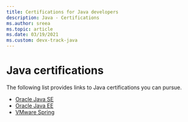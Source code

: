 ```yaml
---
title: Certifications for Java developers
description: Java - Certifications
ms.author: sreea
ms.topic: article
ms.date: 03/19/2021
ms.custom: devx-track-java
---
```


# Java certifications

The following list provides links to Java certifications you can pursue.

- [Oracle Java SE](https://education.oracle.com/java-se-8-programmer-i/pexam_1Z0-808)
- [Oracle Java EE](https://education.oracle.com/oracle-certified-professional-java-ee-7-application-developer/trackp_900)
- [VMware Spring](https://www.vmware.com/learning/certification/vcp-spring-exam.html)
